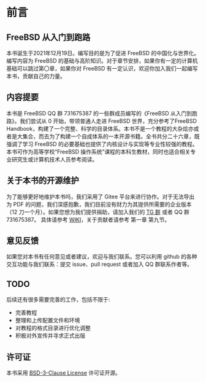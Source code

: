 # 前言

## FreeBSD 从入门到跑路
本书诞生于2021年12月19日。编写目的是为了促进 FreeBSD 的中国化与世界化。编写内容为 FreeBSD 的基础与高阶知识。对于章节安排，如果你有一定的计算机基础可以跳过第〇章，如果你对 FreeBSD 有一定认识，欢迎你加入我们一起编写本书，贡献自己的力量。

## 内容提要
本书是 FreeBSD QQ 群 731675387 的一些群成员编写的《FreeBSD 从入门到跑路》。我们尝试从 0 开始，带领普通人走进 FreeBSD 世界，充分参考了FreeBSD Handbook，构建了一个完整、科学的目录体系。本书不是一个教程的大杂烩亦或者是大集合，而去为了构建一个自成体系的一本开源书籍。全书共分二十六章，既强调了学习 FreeBSD 的必要基础也提供了内核设计与实现等专业性较强的教程。本书可作为高等学校“FreeBSD 操作系统”课程的本科生教材，同时也适合相关专业研究生或计算机技术人员参考阅读。

## 关于本书的开源维护
为了能够更好地维护本书吗，我们采用了 Gitee 平台来进行协作。对于无法导出为 PDF 的问题，我们深感抱歉，我们目前没有财力为其提供所需要的企业版本（12 刀一个月）。如果您想为我们提供捐助，请加入我们的 [TG 群](https://t.me/freebsdba) 或者 QQ 群 731675387。
具体请参考 [WIKI](https://github.com/FreeBSD-Ask/FreeBSD-Ask/wiki/%E3%80%8AFreeBSD-%E4%BB%8E%E5%85%A5%E9%97%A8%E5%88%B0%E8%B7%91%E8%B7%AF%E3%80%8B%E7%BC%96%E8%BE%91%E6%8C%87%E5%8D%97)，关于贡献者请参考 第一章 第九节。
 
 ## 意见反馈
 如果您对本书有任何意见或者建议，欢迎与我们联系。您可以利用 github 的各种交互功能与我们联系：提交 issue、pull request 或者加入 QQ 群联系作者等。

## TODO
后续还有很多需要完善的工作，包括不限于:

- 完善教程
- 整理和上传配置文件和环境
- 对教程的格式目录进行优化调整
- 积极对外宣传并寻求正式出版

## 许可证
本书采用 [BSD-3-Clause License](https://github.com/FreeBSD-Ask/FreeBSD-Ask/blob/main/LICENSE) 许可证开源。
